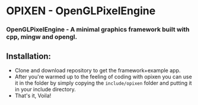 # OPIXEN - OpenGLPixelEngine
### OpenGLPixelEngine - A minimal graphics framework built with cpp, mingw and opengl.

## Installation:
* Clone and download repository to get the framework+example app.
* After you're warmed up to the feeling of coding with opixen you can use it in the folder by simply copying the `include/opixen` folder and putting it in your include directory.
* That's it, Voila!